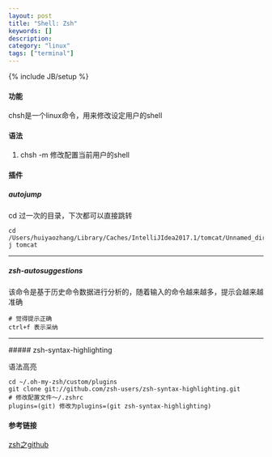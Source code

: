 ```yaml
---
layout: post
title: "Shell: Zsh"
keywords: [] 
description: 
category: "linux"
tags: ["terminal"]
---
```


{% include JB/setup %}

#### 功能
chsh是一个linux命令，用来修改设定用户的shell

#### 语法
1. chsh -m 修改配置当前用户的shell

#### 插件

##### autojump
cd 过一次的目录，下次都可以直接跳转

```shell
cd /Users/huiyaozhang/Library/Caches/IntelliJIdea2017.1/tomcat/Unnamed_direckBank
j tomcat
```
<hr />

##### zsh-autosuggestions 

该命令是基于历史命令数据进行分析的，随着输入的命令越来越多，提示会越来越准确

```shell
# 觉得提示正确
ctrl+f 表示采纳
```
<hr />
##### zsh-syntax-highlighting

语法高亮

```shell
cd ~/.oh-my-zsh/custom/plugins
git clone git://github.com/zsh-users/zsh-syntax-highlighting.git
# 修改配置文件～/.zshrc
plugins=(git) 修改为plugins=(git zsh-syntax-highlighting)
```
#### 参考链接 

[zsh之github](https://github.com/robbyrussell/oh-my-zsh)
